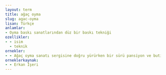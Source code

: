 ```yaml
---
layout: term
title: ağaç oyma
slug: agac-oyma
lisan: Türkçe
anlamlar:
- Oyma baskı sanatlarından düz bir baskı tekniği
ozellikler:
- - isim
  - teknik
ornekler:
- - Ağaç oyma sanatı sergisine doğru yürürken bir sürü pansiyon ve butik otelin önünden geçmiştik.
orneklerkaynak:
- - Erkan İşeri
---
```

